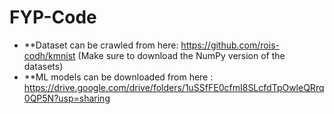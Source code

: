 # FYP-Code

- **Dataset can be crawled from here:  https://github.com/rois-codh/kmnist (Make sure to download the NumPy version of the datasets)
- **ML models can be downloaded from here : https://drive.google.com/drive/folders/1uSSfFE0cfmI8SLcfdTpOwleQRrq0QP5N?usp=sharing
